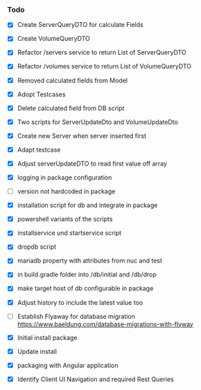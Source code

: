 ### Todo

- [x] Create ServerQueryDTO for calculate Fields
- [x] Create VolumeQueryDTO
- [x] Refactor /servers service to return List of ServerQueryDTO  
- [x] Refactor /volumes service to return List of VolumeQueryDTO  
- [x] Removed calculated fields from Model
- [x] Adopt Testcases
- [x] Delete calculated field from DB script  
- [x] Two scripts for ServerUpdateDto and VolumeUpdateDto
- [x] Create new Server when server inserted first
- [x] Adapt testcase
- [x] Adjust serverUpdateDTO to read first value off array
- [x] logging in package configuration
- [ ] version not hardcoded in package
- [x] installation script for db and integrate in package
- [x] powershell variants of the scripts
- [x] installservice und startservice script
- [x] dropdb script
- [x] mariadb property with attributes from nuc and test
- [x] in build.gradle folder into /db/initial and /db/drop  
- [x] make target host of db configurable in package
- [x] Adjust history to include the latest value too
- [ ] Establish Flyaway for database migration  https://www.baeldung.com/database-migrations-with-flyway
- [x] Initial install package
- [x] Update install
- [x] packaging with Angular application
- [x] Identify Client UI Navigation and required Rest Queries 

  
